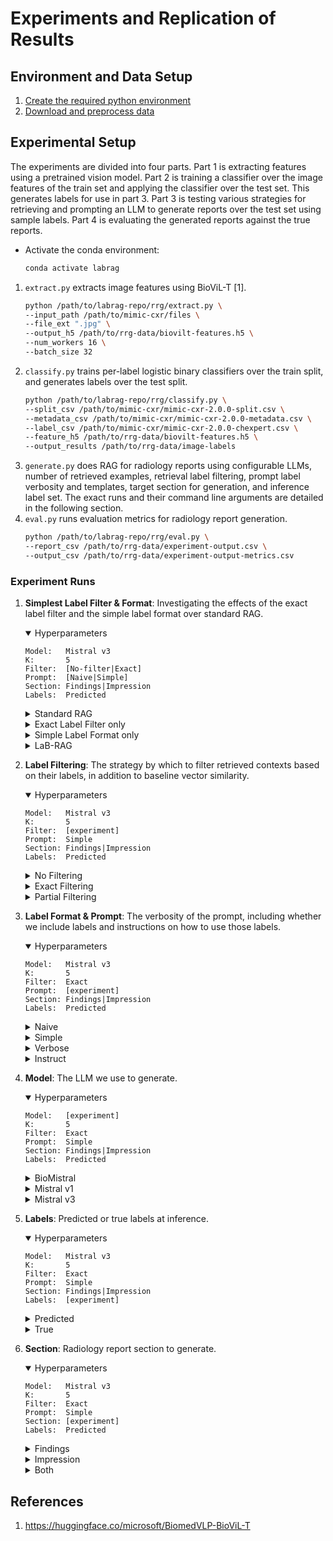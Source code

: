 # Experiments and Replication of Results

## Environment and Data Setup
1. [Create the required python environment](README.md#environment-setup)
1. [Download and preprocess data](data-ingest.md)

## Experimental Setup
The experiments are divided into four parts. Part 1 is extracting features using a pretrained vision model. Part 2 is training a classifier over the image features of the train set and applying the classifier over the test set. This generates labels for use in part 3. Part 3 is testing various strategies for retrieving and prompting an LLM to generate reports over the test set using sample labels. Part 4 is evaluating the generated reports against the true reports.
* Activate the conda environment:
    ```bash
    conda activate labrag
    ```
1. `extract.py` extracts image features using BioViL-T [1].
    ```bash
    python /path/to/labrag-repo/rrg/extract.py \
    --input_path /path/to/mimic-cxr/files \
    --file_ext ".jpg" \
    --output_h5 /path/to/rrg-data/biovilt-features.h5 \
    --num_workers 16 \
    --batch_size 32
    ```
1. `classify.py` trains per-label logistic binary classifiers over the train split, and generates labels over the test split.
    ```bash
    python /path/to/labrag-repo/rrg/classify.py \
    --split_csv /path/to/mimic-cxr/mimic-cxr-2.0.0-split.csv \
    --metadata_csv /path/to/mimic-cxr/mimic-cxr-2.0.0-metadata.csv \
    --label_csv /path/to/mimic-cxr/mimic-cxr-2.0.0-chexpert.csv \
    --feature_h5 /path/to/rrg-data/biovilt-features.h5 \
    --output_results /path/to/rrg-data/image-labels
    ```
1. `generate.py` does RAG for radiology reports using configurable LLMs, number of retrieved examples, retrieval label filtering, prompt label verbosity and templates, target section for generation, and inference label set. The exact runs and their command line arguments are detailed in the following section.
1. `eval.py` runs evaluation metrics for radiology report generation.
    ```bash
    python /path/to/labrag-repo/rrg/eval.py \
    --report_csv /path/to/rrg-data/experiment-output.csv \
    --output_csv /path/to/rrg-data/experiment-output-metrics.csv
    ```

### Experiment Runs
1. **Simplest Label Filter & Format**: Investigating the effects of the exact label filter and the simple label format over standard RAG.
    <details open>
    <summary>Hyperparameters</summary>

    ```
    Model:   Mistral v3
    K:       5
    Filter:  [No-filter|Exact]
    Prompt:  [Naive|Simple]
    Section: Findings|Impression
    Labels:  Predicted
    ```
    </details>
    <details>
    <summary>Standard RAG</summary>

    ```bash
    python /path/to/labrag-repo/rrg/generate.py \
    --model mistralai/Mistral-7B-Instruct-v0.3 \
    --k 5 \
    --filter_type no-filter \
    --prompt_type naive \
    --section_type findings|impression \
    --batch_size 32 \
    --prompt_yaml /path/to/labrag-repo/rrg/prompts.yaml \
    --split_csv /path/to/mimic-cxr/mimic-cxr-2.0.0-split.csv \
    --metadata_csv /path/to/mimic-cxr/mimic-cxr-2.0.0-metadata.csv \
    --true_label_csv /path/to/mimic-cxr/mimic-cxr-2.0.0-chexpert.csv \
    --predicted_label_csv /path/to/rrg-data/image-labels/pred_pr.csv \
    --report_csv /path/to/mimic-cxr/mimic_cxr_sectioned.csv \
    --feature_h5 /path/to/rrg-data/biovilt-features.h5 \
    --output_dir /path/to/rrg-data/exp-boost
    ```
    </details>
    <details>
    <summary>Exact Label Filter only</summary>

    ```bash
    python /path/to/labrag-repo/rrg/generate.py \
    --model mistralai/Mistral-7B-Instruct-v0.3 \
    --k 5 \
    --filter_type exact \
    --prompt_type naive \
    --section_type findings|impression \
    --batch_size 32 \
    --prompt_yaml /path/to/labrag-repo/rrg/prompts.yaml \
    --split_csv /path/to/mimic-cxr/mimic-cxr-2.0.0-split.csv \
    --metadata_csv /path/to/mimic-cxr/mimic-cxr-2.0.0-metadata.csv \
    --true_label_csv /path/to/mimic-cxr/mimic-cxr-2.0.0-chexpert.csv \
    --predicted_label_csv /path/to/rrg-data/image-labels/pred_pr.csv \
    --report_csv /path/to/mimic-cxr/mimic_cxr_sectioned.csv \
    --feature_h5 /path/to/rrg-data/biovilt-features.h5 \
    --output_dir /path/to/rrg-data/exp-boost
    ```
    </details>
    <details>
    <summary>Simple Label Format only</summary>

    ```bash
    python /path/to/labrag-repo/rrg/generate.py \
    --model mistralai/Mistral-7B-Instruct-v0.3 \
    --k 5 \
    --filter_type no-filter \
    --prompt_type simple \
    --section_type findings|impression \
    --batch_size 32 \
    --prompt_yaml /path/to/labrag-repo/rrg/prompts.yaml \
    --split_csv /path/to/mimic-cxr/mimic-cxr-2.0.0-split.csv \
    --metadata_csv /path/to/mimic-cxr/mimic-cxr-2.0.0-metadata.csv \
    --true_label_csv /path/to/mimic-cxr/mimic-cxr-2.0.0-chexpert.csv \
    --predicted_label_csv /path/to/rrg-data/image-labels/pred_pr.csv \
    --report_csv /path/to/mimic-cxr/mimic_cxr_sectioned.csv \
    --feature_h5 /path/to/rrg-data/biovilt-features.h5 \
    --output_dir /path/to/rrg-data/exp-boost
    ```
    </details>
    <details>
    <summary>LaB-RAG</summary>

    ```bash
    python /path/to/labrag-repo/rrg/generate.py \
    --model mistralai/Mistral-7B-Instruct-v0.3 \
    --k 5 \
    --filter_type exact \
    --prompt_type simple \
    --section_type findings|impression \
    --batch_size 32 \
    --prompt_yaml /path/to/labrag-repo/rrg/prompts.yaml \
    --split_csv /path/to/mimic-cxr/mimic-cxr-2.0.0-split.csv \
    --metadata_csv /path/to/mimic-cxr/mimic-cxr-2.0.0-metadata.csv \
    --true_label_csv /path/to/mimic-cxr/mimic-cxr-2.0.0-chexpert.csv \
    --predicted_label_csv /path/to/rrg-data/image-labels/pred_pr.csv \
    --report_csv /path/to/mimic-cxr/mimic_cxr_sectioned.csv \
    --feature_h5 /path/to/rrg-data/biovilt-features.h5 \
    --output_dir /path/to/rrg-data/exp-boost
    ```
    </details>

1. **Label Filtering**: The strategy by which to filter retrieved contexts based on their labels, in addition to baseline vector similarity.
    <details open>
    <summary>Hyperparameters</summary>

    ```
    Model:   Mistral v3
    K:       5
    Filter:  [experiment]
    Prompt:  Simple
    Section: Findings|Impression
    Labels:  Predicted
    ```
    </details>
    <details>
    <summary>No Filtering</summary>

    ```bash
    python /path/to/labrag-repo/rrg/generate.py \
    --model mistralai/Mistral-7B-Instruct-v0.3 \
    --k 5 \
    --filter_type no-filter \
    --prompt_type simple \
    --section_type findings|impression \
    --batch_size 32 \
    --prompt_yaml /path/to/labrag-repo/rrg/prompts.yaml \
    --split_csv /path/to/mimic-cxr/mimic-cxr-2.0.0-split.csv \
    --metadata_csv /path/to/mimic-cxr/mimic-cxr-2.0.0-metadata.csv \
    --true_label_csv /path/to/mimic-cxr/mimic-cxr-2.0.0-chexpert.csv \
    --predicted_label_csv /path/to/rrg-data/image-labels/pred_pr.csv \
    --report_csv /path/to/mimic-cxr/mimic_cxr_sectioned.csv \
    --feature_h5 /path/to/rrg-data/biovilt-features.h5 \
    --output_dir /path/to/rrg-data/exp-filter
    ```
    </details>
    <details>
    <summary>Exact Filtering</summary>

    ```bash
    python /path/to/labrag-repo/rrg/generate.py \
    --model mistralai/Mistral-7B-Instruct-v0.3 \
    --k 5 \
    --filter_type exact \
    --prompt_type simple \
    --section_type findings|impression \
    --batch_size 32 \
    --prompt_yaml /path/to/labrag-repo/rrg/prompts.yaml \
    --split_csv /path/to/mimic-cxr/mimic-cxr-2.0.0-split.csv \
    --metadata_csv /path/to/mimic-cxr/mimic-cxr-2.0.0-metadata.csv \
    --true_label_csv /path/to/mimic-cxr/mimic-cxr-2.0.0-chexpert.csv \
    --predicted_label_csv /path/to/rrg-data/image-labels/pred_pr.csv \
    --report_csv /path/to/mimic-cxr/mimic_cxr_sectioned.csv \
    --feature_h5 /path/to/rrg-data/biovilt-features.h5 \
    --output_dir /path/to/rrg-data/exp-filter
    ```
    </details>
    <details>
    <summary>Partial Filtering</summary>

    ```bash
    python /path/to/labrag-repo/rrg/generate.py \
    --model mistralai/Mistral-7B-Instruct-v0.3 \
    --k 5 \
    --filter_type partial \
    --prompt_type simple \
    --section_type findings|impression \
    --batch_size 32 \
    --prompt_yaml /path/to/labrag-repo/rrg/prompts.yaml \
    --split_csv /path/to/mimic-cxr/mimic-cxr-2.0.0-split.csv \
    --metadata_csv /path/to/mimic-cxr/mimic-cxr-2.0.0-metadata.csv \
    --true_label_csv /path/to/mimic-cxr/mimic-cxr-2.0.0-chexpert.csv \
    --predicted_label_csv /path/to/rrg-data/image-labels/pred_pr.csv \
    --report_csv /path/to/mimic-cxr/mimic_cxr_sectioned.csv \
    --feature_h5 /path/to/rrg-data/biovilt-features.h5 \
    --output_dir /path/to/rrg-data/exp-filter
    ```
    </details>

1. **Label Format & Prompt**: The verbosity of the prompt, including whether we include labels and instructions on how to use those labels.
    <details open>
    <summary>Hyperparameters</summary>

    ```
    Model:   Mistral v3
    K:       5
    Filter:  Exact
    Prompt:  [experiment]
    Section: Findings|Impression
    Labels:  Predicted
    ```
    </details>
    <details>
    <summary>Naive</summary>

    ```bash
    python /path/to/labrag-repo/rrg/generate.py \
    --model mistralai/Mistral-7B-Instruct-v0.3 \
    --k 5 \
    --filter_type exact \
    --prompt_type naive \
    --section_type findings|impression \
    --batch_size 32 \
    --prompt_yaml /path/to/labrag-repo/rrg/prompts.yaml \
    --split_csv /path/to/mimic-cxr/mimic-cxr-2.0.0-split.csv \
    --metadata_csv /path/to/mimic-cxr/mimic-cxr-2.0.0-metadata.csv \
    --true_label_csv /path/to/mimic-cxr/mimic-cxr-2.0.0-chexpert.csv \
    --predicted_label_csv /path/to/rrg-data/image-labels/pred_pr.csv \
    --report_csv /path/to/mimic-cxr/mimic_cxr_sectioned.csv \
    --feature_h5 /path/to/rrg-data/biovilt-features.h5 \
    --output_dir /path/to/rrg-data/exp-prompt
    ```
    </details>
    <details>
    <summary>Simple</summary>

    ```bash
    python /path/to/labrag-repo/rrg/generate.py \
    --model mistralai/Mistral-7B-Instruct-v0.3 \
    --k 5 \
    --filter_type exact \
    --prompt_type simple \
    --section_type findings|impression \
    --batch_size 32 \
    --prompt_yaml /path/to/labrag-repo/rrg/prompts.yaml \
    --split_csv /path/to/mimic-cxr/mimic-cxr-2.0.0-split.csv \
    --metadata_csv /path/to/mimic-cxr/mimic-cxr-2.0.0-metadata.csv \
    --true_label_csv /path/to/mimic-cxr/mimic-cxr-2.0.0-chexpert.csv \
    --predicted_label_csv /path/to/rrg-data/image-labels/pred_pr.csv \
    --report_csv /path/to/mimic-cxr/mimic_cxr_sectioned.csv \
    --feature_h5 /path/to/rrg-data/biovilt-features.h5 \
    --output_dir /path/to/rrg-data/exp-prompt
    ```
    </details>
    <details>
    <summary>Verbose</summary>

    ```bash
    python /path/to/labrag-repo/rrg/generate.py \
    --model mistralai/Mistral-7B-Instruct-v0.3 \
    --k 5 \
    --filter_type exact \
    --prompt_type verbose \
    --section_type findings|impression \
    --batch_size 32 \
    --prompt_yaml /path/to/labrag-repo/rrg/prompts.yaml \
    --split_csv /path/to/mimic-cxr/mimic-cxr-2.0.0-split.csv \
    --metadata_csv /path/to/mimic-cxr/mimic-cxr-2.0.0-metadata.csv \
    --true_label_csv /path/to/mimic-cxr/mimic-cxr-2.0.0-chexpert.csv \
    --predicted_label_csv /path/to/rrg-data/image-labels/pred_pr.csv \
    --report_csv /path/to/mimic-cxr/mimic_cxr_sectioned.csv \
    --feature_h5 /path/to/rrg-data/biovilt-features.h5 \
    --output_dir /path/to/rrg-data/exp-prompt
    ```
    </details>
    <details>
    <summary>Instruct</summary>

    ```bash
    python /path/to/labrag-repo/rrg/generate.py \
    --model mistralai/Mistral-7B-Instruct-v0.3 \
    --k 5 \
    --filter_type exact \
    --prompt_type instruct \
    --section_type findings|impression \
    --batch_size 32 \
    --prompt_yaml /path/to/labrag-repo/rrg/prompts.yaml \
    --split_csv /path/to/mimic-cxr/mimic-cxr-2.0.0-split.csv \
    --metadata_csv /path/to/mimic-cxr/mimic-cxr-2.0.0-metadata.csv \
    --true_label_csv /path/to/mimic-cxr/mimic-cxr-2.0.0-chexpert.csv \
    --predicted_label_csv /path/to/rrg-data/image-labels/pred_pr.csv \
    --report_csv /path/to/mimic-cxr/mimic_cxr_sectioned.csv \
    --feature_h5 /path/to/rrg-data/biovilt-features.h5 \
    --output_dir /path/to/rrg-data/exp-prompt
    ```
    </details>
1. **Model**: The LLM we use to generate.
    <details open>
    <summary>Hyperparameters</summary>

    ```
    Model:   [experiment]
    K:       5
    Filter:  Exact
    Prompt:  Simple
    Section: Findings|Impression
    Labels:  Predicted
    ```
    </details>
    <details>
    <summary>BioMistral</summary>

    ```bash
    python /path/to/labrag-repo/rrg/generate.py \
    --model BioMistral/BioMistral-7B \
    --k 5 \
    --filter_type exact \
    --prompt_type simple \
    --section_type findings|impression \
    --batch_size 32 \
    --prompt_yaml /path/to/labrag-repo/rrg/prompts.yaml \
    --split_csv /path/to/mimic-cxr/mimic-cxr-2.0.0-split.csv \
    --metadata_csv /path/to/mimic-cxr/mimic-cxr-2.0.0-metadata.csv \
    --true_label_csv /path/to/mimic-cxr/mimic-cxr-2.0.0-chexpert.csv \
    --predicted_label_csv /path/to/rrg-data/image-labels/pred_pr.csv \
    --report_csv /path/to/mimic-cxr/mimic_cxr_sectioned.csv \
    --feature_h5 /path/to/rrg-data/biovilt-features.h5 \
    --output_dir /path/to/rrg-data/exp-model
    ```
    </details>
    <details>
    <summary>Mistral v1</summary>

    ```bash
    python /path/to/labrag-repo/rrg/generate.py \
    --model mistralai/Mistral-7B-Instruct-v0.1 \
    --k 5 \
    --filter_type exact \
    --prompt_type simple \
    --section_type findings|impression \
    --batch_size 32 \
    --prompt_yaml /path/to/labrag-repo/rrg/prompts.yaml \
    --split_csv /path/to/mimic-cxr/mimic-cxr-2.0.0-split.csv \
    --metadata_csv /path/to/mimic-cxr/mimic-cxr-2.0.0-metadata.csv \
    --true_label_csv /path/to/mimic-cxr/mimic-cxr-2.0.0-chexpert.csv \
    --predicted_label_csv /path/to/rrg-data/image-labels/pred_pr.csv \
    --report_csv /path/to/mimic-cxr/mimic_cxr_sectioned.csv \
    --feature_h5 /path/to/rrg-data/biovilt-features.h5 \
    --output_dir /path/to/rrg-data/exp-model
    ```
    </details>
    <details>
    <summary>Mistral v3</summary>

    ```bash
    python /path/to/labrag-repo/rrg/generate.py \
    --model mistralai/Mistral-7B-Instruct-v0.3 \
    --k 5 \
    --filter_type exact \
    --prompt_type simple \
    --section_type findings|impression \
    --batch_size 32 \
    --prompt_yaml /path/to/labrag-repo/rrg/prompts.yaml \
    --split_csv /path/to/mimic-cxr/mimic-cxr-2.0.0-split.csv \
    --metadata_csv /path/to/mimic-cxr/mimic-cxr-2.0.0-metadata.csv \
    --true_label_csv /path/to/mimic-cxr/mimic-cxr-2.0.0-chexpert.csv \
    --predicted_label_csv /path/to/rrg-data/image-labels/pred_pr.csv \
    --report_csv /path/to/mimic-cxr/mimic_cxr_sectioned.csv \
    --feature_h5 /path/to/rrg-data/biovilt-features.h5 \
    --output_dir /path/to/rrg-data/exp-model
    ```
    </details>
1. **Labels**: Predicted or true labels at inference.
    <details open>
    <summary>Hyperparameters</summary>

    ```
    Model:   Mistral v3
    K:       5
    Filter:  Exact
    Prompt:  Simple
    Section: Findings|Impression
    Labels:  [experiment]
    ```
    </details>
    <details>
    <summary>Predicted</summary>

    ```bash
    python /path/to/labrag-repo/rrg/generate.py \
    --model mistralai/Mistral-7B-Instruct-v0.3 \
    --k 5 \
    --filter_type exact \
    --prompt_type simple \
    --section_type findings|impression \
    --batch_size 32 \
    --prompt_yaml /path/to/labrag-repo/rrg/prompts.yaml \
    --split_csv /path/to/mimic-cxr/mimic-cxr-2.0.0-split.csv \
    --metadata_csv /path/to/mimic-cxr/mimic-cxr-2.0.0-metadata.csv \
    --true_label_csv /path/to/mimic-cxr/mimic-cxr-2.0.0-chexpert.csv \
    --predicted_label_csv /path/to/rrg-data/image-labels/pred_pr.csv \
    --report_csv /path/to/mimic-cxr/mimic_cxr_sectioned.csv \
    --feature_h5 /path/to/rrg-data/biovilt-features.h5 \
    --output_dir /path/to/rrg-data/exp-labels
    ```
    </details>
    <details>
    <summary>True</summary>

    ```bash
    # Omit --predicted_label_csv
    python /path/to/labrag-repo/rrg/generate.py \
    --model mistralai/Mistral-7B-Instruct-v0.3 \
    --k 5 \
    --filter_type exact \
    --prompt_type simple \
    --section_type findings|impression \
    --batch_size 32 \
    --prompt_yaml /path/to/labrag-repo/rrg/prompts.yaml \
    --split_csv /path/to/mimic-cxr/mimic-cxr-2.0.0-split.csv \
    --metadata_csv /path/to/mimic-cxr/mimic-cxr-2.0.0-metadata.csv \
    --true_label_csv /path/to/mimic-cxr/mimic-cxr-2.0.0-chexpert.csv \
    --report_csv /path/to/mimic-cxr/mimic_cxr_sectioned.csv \
    --feature_h5 /path/to/rrg-data/biovilt-features.h5 \
    --output_dir /path/to/rrg-data/exp-labels
    ```
    </details>
1. **Section**: Radiology report section to generate.
    <details open>
    <summary>Hyperparameters</summary>

    ```
    Model:   Mistral v3
    K:       5
    Filter:  Exact
    Prompt:  Simple
    Section: [experiment]
    Labels:  Predicted
    ```
    </details>
    <details>
    <summary>Findings</summary>

    ```bash
    python /path/to/labrag-repo/rrg/generate.py \
    --model mistralai/Mistral-7B-Instruct-v0.3 \
    --k 5 \
    --filter_type exact \
    --prompt_type simple \
    --section_type findings-intersect \
    --batch_size 32 \
    --prompt_yaml /path/to/labrag-repo/rrg/prompts.yaml \
    --split_csv /path/to/mimic-cxr/mimic-cxr-2.0.0-split.csv \
    --metadata_csv /path/to/mimic-cxr/mimic-cxr-2.0.0-metadata.csv \
    --true_label_csv /path/to/mimic-cxr/mimic-cxr-2.0.0-chexpert.csv \
    --predicted_label_csv /path/to/rrg-data/image-labels/pred_pr.csv \
    --report_csv /path/to/mimic-cxr/mimic_cxr_sectioned.csv \
    --feature_h5 /path/to/rrg-data/biovilt-features.h5 \
    --output_dir /path/to/rrg-data/exp-section
    ```
    </details>
    <details>
    <summary>Impression</summary>

    ```bash
    python /path/to/labrag-repo/rrg/generate.py \
    --model mistralai/Mistral-7B-Instruct-v0.3 \
    --k 5 \
    --filter_type exact \
    --prompt_type simple \
    --section_type impression-intersect \
    --batch_size 32 \
    --prompt_yaml /path/to/labrag-repo/rrg/prompts.yaml \
    --split_csv /path/to/mimic-cxr/mimic-cxr-2.0.0-split.csv \
    --metadata_csv /path/to/mimic-cxr/mimic-cxr-2.0.0-metadata.csv \
    --true_label_csv /path/to/mimic-cxr/mimic-cxr-2.0.0-chexpert.csv \
    --predicted_label_csv /path/to/rrg-data/image-labels/pred_pr.csv \
    --report_csv /path/to/mimic-cxr/mimic_cxr_sectioned.csv \
    --feature_h5 /path/to/rrg-data/biovilt-features.h5 \
    --output_dir /path/to/rrg-data/exp-section
    ```
    </details>
    <details>
    <summary>Both</summary>

    ```bash
    python /path/to/labrag-repo/rrg/generate.py \
    --model mistralai/Mistral-7B-Instruct-v0.3 \
    --k 5 \
    --filter_type exact \
    --prompt_type simple \
    --section_type both \
    --batch_size 32 \
    --prompt_yaml /path/to/labrag-repo/rrg/prompts.yaml \
    --split_csv /path/to/mimic-cxr/mimic-cxr-2.0.0-split.csv \
    --metadata_csv /path/to/mimic-cxr/mimic-cxr-2.0.0-metadata.csv \
    --true_label_csv /path/to/mimic-cxr/mimic-cxr-2.0.0-chexpert.csv \
    --predicted_label_csv /path/to/rrg-data/image-labels/pred_pr.csv \
    --report_csv /path/to/mimic-cxr/mimic_cxr_sectioned.csv \
    --feature_h5 /path/to/rrg-data/biovilt-features.h5 \
    --output_dir /path/to/rrg-data/exp-section
    ```
    </details>

## References
1. https://huggingface.co/microsoft/BiomedVLP-BioViL-T
